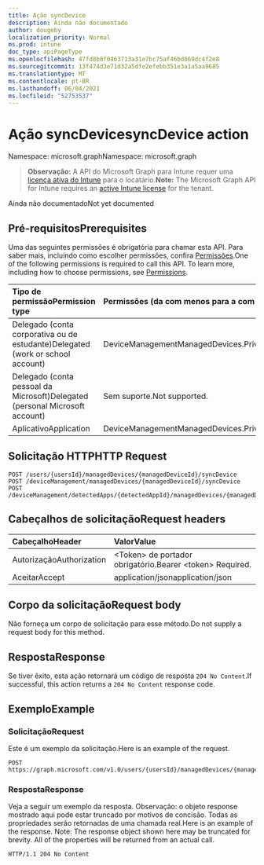 ```yaml
---
title: Ação syncDevice
description: Ainda não documentado
author: dougeby
localization_priority: Normal
ms.prod: intune
doc_type: apiPageType
ms.openlocfilehash: 47fd8b8f0463713a31e7bc75af46bd669dc4f2e8
ms.sourcegitcommit: 13f474d3e71d32a5dfe2efebb351e3a1a5aa9685
ms.translationtype: MT
ms.contentlocale: pt-BR
ms.lasthandoff: 06/04/2021
ms.locfileid: "52753537"
---
```

# <a name="syncdevice-action"></a><span data-ttu-id="bad66-103">Ação syncDevice</span><span class="sxs-lookup"><span data-stu-id="bad66-103">syncDevice action</span></span>

<span data-ttu-id="bad66-104">Namespace: microsoft.graph</span><span class="sxs-lookup"><span data-stu-id="bad66-104">Namespace: microsoft.graph</span></span>

> <span data-ttu-id="bad66-105">**Observação:** A API do Microsoft Graph para Intune requer uma [licença ativa do Intune](https://go.microsoft.com/fwlink/?linkid=839381) para o locatário.</span><span class="sxs-lookup"><span data-stu-id="bad66-105">**Note:** The Microsoft Graph API for Intune requires an [active Intune license](https://go.microsoft.com/fwlink/?linkid=839381) for the tenant.</span></span>

<span data-ttu-id="bad66-106">Ainda não documentado</span><span class="sxs-lookup"><span data-stu-id="bad66-106">Not yet documented</span></span>

## <a name="prerequisites"></a><span data-ttu-id="bad66-107">Pré-requisitos</span><span class="sxs-lookup"><span data-stu-id="bad66-107">Prerequisites</span></span>
<span data-ttu-id="bad66-p101">Uma das seguintes permissões é obrigatória para chamar esta API. Para saber mais, incluindo como escolher permissões, confira [Permissões](/graph/permissions-reference).</span><span class="sxs-lookup"><span data-stu-id="bad66-p101">One of the following permissions is required to call this API. To learn more, including how to choose permissions, see [Permissions](/graph/permissions-reference).</span></span>

|<span data-ttu-id="bad66-110">Tipo de permissão</span><span class="sxs-lookup"><span data-stu-id="bad66-110">Permission type</span></span>|<span data-ttu-id="bad66-111">Permissões (da com menos para a com mais privilégios)</span><span class="sxs-lookup"><span data-stu-id="bad66-111">Permissions (from least to most privileged)</span></span>|
|:---|:---|
|<span data-ttu-id="bad66-112">Delegado (conta corporativa ou de estudante)</span><span class="sxs-lookup"><span data-stu-id="bad66-112">Delegated (work or school account)</span></span>|<span data-ttu-id="bad66-113">DeviceManagementManagedDevices.PriviligedOperation.All</span><span class="sxs-lookup"><span data-stu-id="bad66-113">DeviceManagementManagedDevices.PriviligedOperation.All</span></span>|
|<span data-ttu-id="bad66-114">Delegado (conta pessoal da Microsoft)</span><span class="sxs-lookup"><span data-stu-id="bad66-114">Delegated (personal Microsoft account)</span></span>|<span data-ttu-id="bad66-115">Sem suporte.</span><span class="sxs-lookup"><span data-stu-id="bad66-115">Not supported.</span></span>|
|<span data-ttu-id="bad66-116">Aplicativo</span><span class="sxs-lookup"><span data-stu-id="bad66-116">Application</span></span>|<span data-ttu-id="bad66-117">DeviceManagementManagedDevices.PriviligedOperation.All</span><span class="sxs-lookup"><span data-stu-id="bad66-117">DeviceManagementManagedDevices.PriviligedOperation.All</span></span>|

## <a name="http-request"></a><span data-ttu-id="bad66-118">Solicitação HTTP</span><span class="sxs-lookup"><span data-stu-id="bad66-118">HTTP Request</span></span>
<!-- {
  "blockType": "ignored"
}
-->
``` http
POST /users/{usersId}/managedDevices/{managedDeviceId}/syncDevice
POST /deviceManagement/managedDevices/{managedDeviceId}/syncDevice
POST /deviceManagement/detectedApps/{detectedAppId}/managedDevices/{managedDeviceId}/syncDevice
```

## <a name="request-headers"></a><span data-ttu-id="bad66-119">Cabeçalhos de solicitação</span><span class="sxs-lookup"><span data-stu-id="bad66-119">Request headers</span></span>
|<span data-ttu-id="bad66-120">Cabeçalho</span><span class="sxs-lookup"><span data-stu-id="bad66-120">Header</span></span>|<span data-ttu-id="bad66-121">Valor</span><span class="sxs-lookup"><span data-stu-id="bad66-121">Value</span></span>|
|:---|:---|
|<span data-ttu-id="bad66-122">Autorização</span><span class="sxs-lookup"><span data-stu-id="bad66-122">Authorization</span></span>|<span data-ttu-id="bad66-123">&lt;Token&gt; de portador obrigatório.</span><span class="sxs-lookup"><span data-stu-id="bad66-123">Bearer &lt;token&gt; Required.</span></span>|
|<span data-ttu-id="bad66-124">Aceitar</span><span class="sxs-lookup"><span data-stu-id="bad66-124">Accept</span></span>|<span data-ttu-id="bad66-125">application/json</span><span class="sxs-lookup"><span data-stu-id="bad66-125">application/json</span></span>|

## <a name="request-body"></a><span data-ttu-id="bad66-126">Corpo da solicitação</span><span class="sxs-lookup"><span data-stu-id="bad66-126">Request body</span></span>
<span data-ttu-id="bad66-127">Não forneça um corpo de solicitação para esse método.</span><span class="sxs-lookup"><span data-stu-id="bad66-127">Do not supply a request body for this method.</span></span>

## <a name="response"></a><span data-ttu-id="bad66-128">Resposta</span><span class="sxs-lookup"><span data-stu-id="bad66-128">Response</span></span>
<span data-ttu-id="bad66-129">Se tiver êxito, esta ação retornará um código de resposta `204 No Content`.</span><span class="sxs-lookup"><span data-stu-id="bad66-129">If successful, this action returns a `204 No Content` response code.</span></span>

## <a name="example"></a><span data-ttu-id="bad66-130">Exemplo</span><span class="sxs-lookup"><span data-stu-id="bad66-130">Example</span></span>

### <a name="request"></a><span data-ttu-id="bad66-131">Solicitação</span><span class="sxs-lookup"><span data-stu-id="bad66-131">Request</span></span>
<span data-ttu-id="bad66-132">Este é um exemplo da solicitação.</span><span class="sxs-lookup"><span data-stu-id="bad66-132">Here is an example of the request.</span></span>
``` http
POST https://graph.microsoft.com/v1.0/users/{usersId}/managedDevices/{managedDeviceId}/syncDevice
```

### <a name="response"></a><span data-ttu-id="bad66-133">Resposta</span><span class="sxs-lookup"><span data-stu-id="bad66-133">Response</span></span>
<span data-ttu-id="bad66-p102">Veja a seguir um exemplo da resposta. Observação: o objeto response mostrado aqui pode estar truncado por motivos de concisão. Todas as propriedades serão retornadas de uma chamada real.</span><span class="sxs-lookup"><span data-stu-id="bad66-p102">Here is an example of the response. Note: The response object shown here may be truncated for brevity. All of the properties will be returned from an actual call.</span></span>
``` http
HTTP/1.1 204 No Content
```




